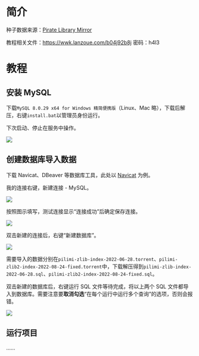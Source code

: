 # 简介

种子数据来源：[Pirate Library Mirror](http://pilimi.org/zlib-downloads.html)

教程相关文件：https://wwk.lanzoue.com/b04j92b8j 密码：h4l3

# 教程

## 安装 MySQL

下载`MySQL 8.0.29 x64 for Windows 精简便携版`（Linux、Mac 略），下载后解压，右键`install.bat`以管理员身份运行。

下次启动、停止在服务中操作。

![](https://user-images.githubusercontent.com/14957667/200196770-3f2e5453-baa7-4208-9679-f9c3df906f82.png)

## 创建数据库导入数据

下载 Navicat、DBeaver 等数据库工具，此处以 [Navicat](http://www.navicat.com.cn/download/navicat-for-mysql) 为例。

我的连接右键，新建连接 - MySQL。

![](https://user-images.githubusercontent.com/14957667/200216038-81e352a3-9ab9-4e7c-8e9b-023f1f32a92c.png)

按照图示填写，测试连接显示“连接成功”后确定保存连接。

![](https://user-images.githubusercontent.com/14957667/200216285-6a69d899-3d69-4d08-8522-886c559e0392.png)

双击新建的连接后，右键“新建数据库”。

![](https://user-images.githubusercontent.com/14957667/200227474-a19fd8af-d110-4b45-b792-5ee97ae00c75.png)

需要导入的数据分别在`pilimi-zlib-index-2022-06-28.torrent`、`pilimi-zlib2-index-2022-08-24-fixed.torrent`中，下载解压得到`pilimi-zlib-index-2022-06-28.sql`、`pilimi-zlib2-index-2022-08-24-fixed.sql`。

双击新建的数据库后，右键运行 SQL 文件等待完成，将以上两个 SQL 文件都导入到数据库。需要注意要**取消勾选**“在每个运行中运行多个查询”的选项，否则会报错。

![](https://user-images.githubusercontent.com/14957667/200219686-f47444a1-b1f5-4fbd-926f-7f8e8e3a00a5.png)

## 运行项目

……

